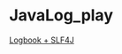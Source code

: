 # JavaLog_play

[Logbook + SLF4J](https://github.com/JasperJiang/Notebook/blob/master/java/log/logback-+-slf4j.md)
